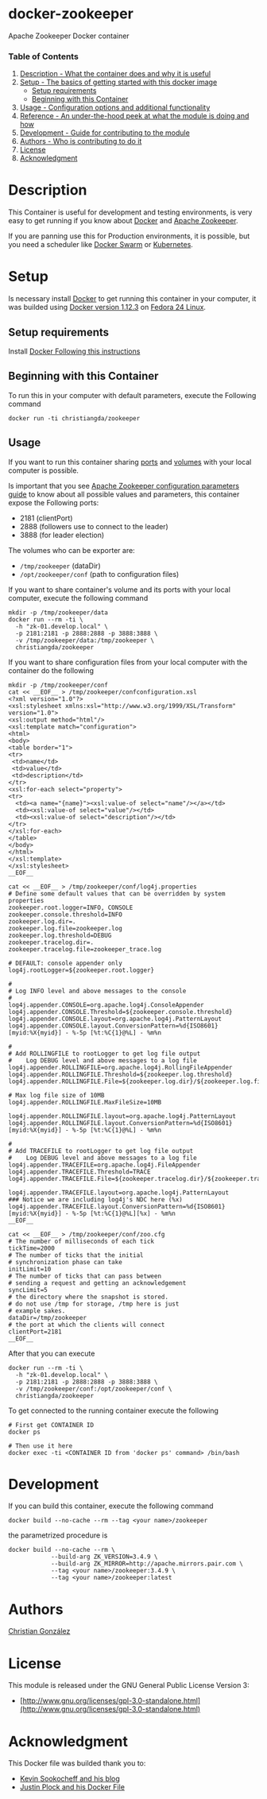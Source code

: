 # docker-zookeeper
Apache Zookeeper Docker container

### Table of Contents

1. [Description - What the container does and why it is useful](#module-description)
2. [Setup - The basics of getting started with this docker image](#setup)
    * [Setup requirements](#setup-requirements)
    * [Beginning with this Container](#beginning-with-this-container)
3. [Usage - Configuration options and additional functionality](#usage)
4. [Reference - An under-the-hood peek at what the module is doing and how](#reference)
6. [Development - Guide for contributing to the module](#development)
7. [Authors - Who is contributing to do it](#authors)
8. [License](#license)
9. [Acknowledgment](#acknowledgment)

# Description

This Container is useful for development and testing environments, is very easy
to get running if you know about [Docker](https://www.docker.com/) and
[Apache Zookeeper](https://zookeeper.apache.org/).

If you are panning use this for Production environments, it is possible, but
you need a scheduler like [Docker Swarm](https://docs.docker.com/swarm/) or
[Kubernetes](http://kubernetes.io/).

# Setup

Is necessary install  [Docker](https://www.docker.com/) to get running this
container in your computer,  it was builded using
[Docker version 1.12.3](https://docs.docker.com/engine/installation/linux/)  on [Fedora 24 Linux](https://getfedora.org/).

## Setup requirements

Install [Docker Following this instructions](https://docs.docker.com/engine/installation/linux/)

## Beginning with this Container

To run this in your computer with default parameters, execute the Following
command
```script
docker run -ti christiangda/zookeeper
```

## Usage

If you want to run this container sharing
[ports](https://docs.docker.com/engine/reference/builder/#/expose) and
[volumes](https://docs.docker.com/engine/reference/builder/#/volume) with your local computer is possible.

Is important that you see [Apache Zookeeper configuration parameters guide](http://zookeeper.apache.org/doc/r3.4.9/zookeeperAdmin.html#sc_configuration)
to know about all possible values and parameters, this container expose the Following ports:
* 2181 (clientPort)
* 2888 (followers use to connect to the leader)
* 3888 (for leader election)

The volumes who can be exporter are:
* `/tmp/zookeeper` (dataDir)
* `/opt/zookeeper/conf` (path to configuration files)

If you want to share container's volume and its ports with your local computer, execute the following command
```script
mkdir -p /tmp/zookeeper/data
docker run --rm -ti \
  -h "zk-01.develop.local" \
  -p 2181:2181 -p 2888:2888 -p 3888:3888 \
  -v /tmp/zookeeper/data:/tmp/zookeeper \
  christiangda/zookeeper
```

If you want to share configuration files from your local computer with the container do the following
```script
mkdir -p /tmp/zookeeper/conf
cat << __EOF__ > /tmp/zookeeper/confconfiguration.xsl
<?xml version="1.0"?>
<xsl:stylesheet xmlns:xsl="http://www.w3.org/1999/XSL/Transform" version="1.0">
<xsl:output method="html"/>
<xsl:template match="configuration">
<html>
<body>
<table border="1">
<tr>
 <td>name</td>
 <td>value</td>
 <td>description</td>
</tr>
<xsl:for-each select="property">
<tr>
  <td><a name="{name}"><xsl:value-of select="name"/></a></td>
  <td><xsl:value-of select="value"/></td>
  <td><xsl:value-of select="description"/></td>
</tr>
</xsl:for-each>
</table>
</body>
</html>
</xsl:template>
</xsl:stylesheet>
__EOF__

cat << __EOF__ > /tmp/zookeeper/conf/log4j.properties
# Define some default values that can be overridden by system properties
zookeeper.root.logger=INFO, CONSOLE
zookeeper.console.threshold=INFO
zookeeper.log.dir=.
zookeeper.log.file=zookeeper.log
zookeeper.log.threshold=DEBUG
zookeeper.tracelog.dir=.
zookeeper.tracelog.file=zookeeper_trace.log

# DEFAULT: console appender only
log4j.rootLogger=${zookeeper.root.logger}

#
# Log INFO level and above messages to the console
#
log4j.appender.CONSOLE=org.apache.log4j.ConsoleAppender
log4j.appender.CONSOLE.Threshold=${zookeeper.console.threshold}
log4j.appender.CONSOLE.layout=org.apache.log4j.PatternLayout
log4j.appender.CONSOLE.layout.ConversionPattern=%d{ISO8601} [myid:%X{myid}] - %-5p [%t:%C{1}@%L] - %m%n

#
# Add ROLLINGFILE to rootLogger to get log file output
#    Log DEBUG level and above messages to a log file
log4j.appender.ROLLINGFILE=org.apache.log4j.RollingFileAppender
log4j.appender.ROLLINGFILE.Threshold=${zookeeper.log.threshold}
log4j.appender.ROLLINGFILE.File=${zookeeper.log.dir}/${zookeeper.log.file}

# Max log file size of 10MB
log4j.appender.ROLLINGFILE.MaxFileSize=10MB

log4j.appender.ROLLINGFILE.layout=org.apache.log4j.PatternLayout
log4j.appender.ROLLINGFILE.layout.ConversionPattern=%d{ISO8601} [myid:%X{myid}] - %-5p [%t:%C{1}@%L] - %m%n

#
# Add TRACEFILE to rootLogger to get log file output
#    Log DEBUG level and above messages to a log file
log4j.appender.TRACEFILE=org.apache.log4j.FileAppender
log4j.appender.TRACEFILE.Threshold=TRACE
log4j.appender.TRACEFILE.File=${zookeeper.tracelog.dir}/${zookeeper.tracelog.file}

log4j.appender.TRACEFILE.layout=org.apache.log4j.PatternLayout
### Notice we are including log4j's NDC here (%x)
log4j.appender.TRACEFILE.layout.ConversionPattern=%d{ISO8601} [myid:%X{myid}] - %-5p [%t:%C{1}@%L][%x] - %m%n
__EOF__

cat << __EOF__ > /tmp/zookeeper/conf/zoo.cfg
# The number of milliseconds of each tick
tickTime=2000
# The number of ticks that the initial
# synchronization phase can take
initLimit=10
# The number of ticks that can pass between
# sending a request and getting an acknowledgement
syncLimit=5
# the directory where the snapshot is stored.
# do not use /tmp for storage, /tmp here is just
# example sakes.
dataDir=/tmp/zookeeper
# the port at which the clients will connect
clientPort=2181
__EOF__
```

After that you can execute
```script
docker run --rm -ti \
  -h "zk-01.develop.local" \
  -p 2181:2181 -p 2888:2888 -p 3888:3888 \
  -v /tmp/zookeeper/conf:/opt/zookeeper/conf \
  christiangda/zookeeper
```

To get connected to the running container execute the following
```script
# First get CONTAINER ID
docker ps

# Then use it here
docker exec -ti <CONTAINER ID from 'docker ps' command> /bin/bash
```

# Development

If you can build this container, execute the following command
```script
docker build --no-cache --rm --tag <your name>/zookeeper
```

the parametrized procedure is
```script
docker build --no-cache --rm \
            --build-arg ZK_VERSION=3.4.9 \
            --build-arg ZK_MIRROR=http://apache.mirrors.pair.com \
            --tag <your name>/zookeeper:3.4.9 \
            --tag <your name>/zookeeper:latest
```

# Authors

[Christian González](https://github.com/christiangda)

# License

This module is released under the GNU General Public License Version 3:

* [http://www.gnu.org/licenses/gpl-3.0-standalone.html](http://www.gnu.org/licenses/gpl-3.0-standalone.html)

# Acknowledgment

This Docker file was builded thank you to:
* [Kevin Sookocheff and his blog](https://sookocheff.com/post/docker/containerizing-zookeeper-a-guided-tour/)
* [Justin Plock and his Docker File](https://hub.docker.com/r/jplock/zookeeper/~/dockerfile/)
